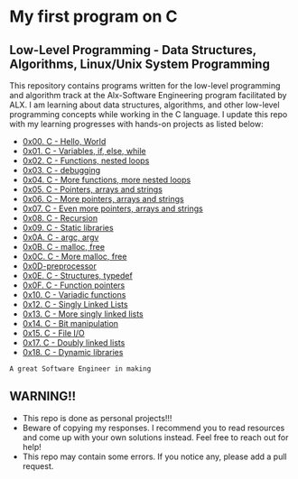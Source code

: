 # My first program on C

## Low-Level Programming - Data Structures, Algorithms, Linux/Unix System Programming

This repository contains programs written for the low-level programming and
algorithm track at the Alx-Software Engineering program facilitated by ALX. I am learning about data
structures, algorithms, and other low-level programming concepts while
working in the C language. I update this repo with my learning progresses with hands-on projects as listed below:

* [0x00. C - Hello, World](./0x00-hello_world)
* [0x01. C - Variables, if, else, while](./0x01-variables_if_else_while)
* [0x02. C - Functions, nested loops](./0x02-functions_nested_loops)
* [0x03. C - debugging](./0x03-debugging)
* [0x04. C - More functions, more nested loops](./0x04-more_functions_nested_loops)
* [0x05. C - Pointers, arrays and strings](./0x05-pointers_arrays_strings)
* [0x06. C - More pointers, arrays and strings](./0x06-pointers_arrays_strings)
* [0x07. C - Even more pointers, arrays and strings](./0x07-pointers_arrays_strings)
* [0x08. C - Recursion](./0x08-recursion)
* [0x09. C - Static libraries](./0x09-static_libraries)
* [0x0A. C - argc, argv](./0x0A-argc_argv)
* [0x0B. C - malloc, free](./0x0B-malloc_free)
* [0x0C. C - More malloc, free](./0x0C-more_malloc_free)
* [0x0D-preprocessor](./0x0D-preprocessor)
* [0x0E. C - Structures, typedef](./0x0E-structures_typedef)
* [0x0F. C - Function pointers](./0x0F-function_pointers)
* [0x10. C - Variadic functions](./0x10-variadic_functions)
* [0x12. C - Singly Linked Lists](./0x12-singly_linked_lists)
* [0x13. C - More singly linked lists](./0x13-more_singly_linked_lists)
* [0x14. C - Bit manipulation](./0x14-bit_manipulation)
* [0x15. C - File I/O](./0x15-file_io)
* [0x17. C - Doubly linked lists](./0x17-doubly_linked_lists)
* [0x18. C - Dynamic libraries](./0x18-dynamic_libraries)

`A great Software Engineer in making`

## WARNING!!
- This repo is done as personal projects!!! 
- Beware of copying my responses. I recommend you  to read resources and come up with your own solutions instead. Feel free to reach out for help!
- This repo may contain some errors. If you notice any, please add a pull request.
